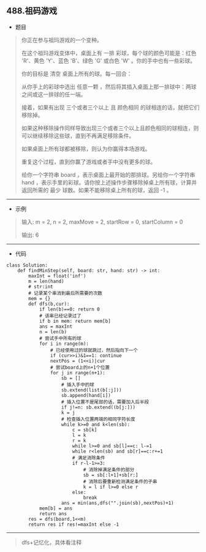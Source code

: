 488.祖码游戏
----------

 - 题目
> 你正在参与祖玛游戏的一个变种。
>
>在这个祖玛游戏变体中，桌面上有 一排 彩球，每个球的颜色可能是：红色 'R'、黄色 'Y'、蓝色 'B'、绿色 'G' 或白色 'W' 。你的手中也有一些彩球。
>
>你的目标是 清空 桌面上所有的球。每一回合：
>
>从你手上的彩球中选出 任意一颗 ，然后将其插入桌面上那一排球中：两球之间或这一排球的任一端。
> 
>接着，如果有出现 三个或者三个以上 且 颜色相同 的球相连的话，就把它们移除掉。
> 
>如果这种移除操作同样导致出现三个或者三个以上且颜色相同的球相连，则可以继续移除这些球，直到不再满足移除条件。
> 
>如果桌面上所有球都被移除，则认为你赢得本场游戏。
> 
>重复这个过程，直到你赢了游戏或者手中没有更多的球。
> 
>给你一个字符串 board ，表示桌面上最开始的那排球。另给你一个字符串 hand ，表示手里的彩球。请你按上述操作步骤移除掉桌上所有球，计算并返回所需的 最少 球数。如果不能移除桌上所有的球，返回 -1 。
> 
----------
 - 示例
> 输入: m = 2, n = 2, maxMove = 2, startRow = 0, startColumn = 0
>
> 输出: 6
>
----------
- 代码
>
>        
>
    class Solution:
        def findMinStep(self, board: str, hand: str) -> int:
            maxInt = float('inf')
            m = len(hand)
            # str:int
            # 记录某个串消到最后所需要的次数
            mem = {}
            def dfs(b,cur):
                if len(b)==0: return 0
                # 该串已经记录过了
                if b in mem: return mem[b]
                ans = maxInt
                n = len(b)
                # 尝试手中所有的球
                for i in range(m):
                    # 已经使用过的球就跳过，然后指向下一个
                    if (cur>>i)&1==1: continue
                    nextPos = (1<<i)|cur
                    # 尝试board上的n+1个位置
                    for j in range(n+1):
                        sb = []
                        # 插入手中的球
                        sb.extend(list(b[:j]))
                        sb.append(hand[i])
                        # 插入位置不是尾部的话，需要加入后半段
                        if j!=n: sb.extend((b[j:]))
                        k = j
                        # 检查插入位置两端的相同字符长度
                        while k>=0 and k<len(sb):
                            c = sb[k]
                            l = k
                            r = k
                            while l>=0 and sb[l]==c: l-=1
                            while r<len(sb) and sb[r]==c:r+=1
                            # 满足消除条件
                            if r-l-1>=3:
                                # 消除掉满足条件的部分
                                sb = sb[:l+1]+sb[r:]
                                # 消除后要重新检测满足条件的子串
                                k = l if l>=0 else r
                            else:
                                break
                        ans = min(ans,dfs("".join(sb),nextPos)+1)
                mem[b] = ans
                return ans
            res = dfs(board,1<<m)
            return res if res!=maxInt else -1
----------
> 
> dfs+记忆化，具体看注释